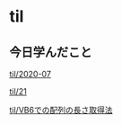 # til

## 今日学んだこと

[til/2020\-07](https://github.com/tokiohamamatsu/til/blob/master/tir/2020-07.md/#21)

[til/21](https://github.com/tokiohamamatsu/til/blob/master/%E6%B4%BB%E5%8B%95%E8%A8%98%E9%8C%B2/07/21.md)

[til/VB6での配列の長さ取得法](https://github.com/tokiohamamatsu/til/blob/master/VB/VB6%E3%81%A7%E3%81%AE%E9%85%8D%E5%88%97%E3%81%AE%E9%95%B7%E3%81%95%E5%8F%96%E5%BE%97%E6%B3%95.md)
